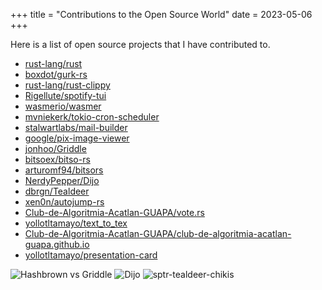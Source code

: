 +++
title = "Contributions to the Open Source World"
date = 2023-05-06
+++

Here is a list of open source projects that I have contributed to.

- [rust-lang/rust](https://github.com/rust-lang/rust)
- [boxdot/gurk-rs](https://github.com/boxdot/gurk-rs)
- [rust-lang/rust-clippy ](https://github.com/rust-lang/rust-clippy)
- [Rigellute/spotify-tui](https://github.com/Rigellute/spotify-tui)
- [wasmerio/wasmer](https://github.com/wasmerio/wasmer)
  <!-- more -->
- [mvniekerk/tokio-cron-scheduler](https://github.com/mvniekerk/tokio-cron-scheduler)
- [stalwartlabs/mail-builder](https://github.com/stalwartlabs/mail-builder)
- [google/pix-image-viewer](https://github.com/google/pix-image-viewer)  
- [jonhoo/Griddle](https://github.com/jonhoo/griddle/)  
- [bitsoex/bitso-rs](https://github.com/bitsoex/bitso-rs)
- [arturomf94/bitsors](https://github.com/arturomf94/bitsors/)
- [NerdyPepper/Dijo](https://github.com/NerdyPepper/dijo/)
- [dbrgn/Tealdeer](https://github.com/dbrgn/tealdeer/)
- [xen0n/autojump-rs](https://github.com/xen0n/autojump-rs/)
- [Club-de-Algoritmia-Acatlan-GUAPA/vote.rs](https://github.com/Club-de-Algoritmia-Acatlan-GUAPA/vote.rs)
- [yollotltamayo/text_to_tex](https://github.com/yollotltamayo/text_to_tex)  
- [Club-de-Algoritmia-Acatlan-GUAPA/club-de-algoritmia-acatlan-guapa.github.io](https://github.com/Club-de-Algoritmia-Acatlan-GUAPA/club-de-algoritmia-acatlan-guapa.github.io)
- [yollotltamayo/presentation-card](https://github.com/yollotltamayo/presentation-card/tree/master)

![Hashbrown vs Griddle](/plot.avif "Hashbrown vs Griddle")
![Dijo](/dijo.avif "Dijo ss")
![sptr-tealdeer-chikis](/sptr-tealdeer-chikis.avif "sptr-tealdeer-chikis")
